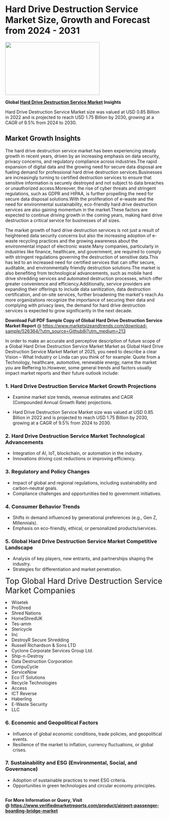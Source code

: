 <H1>Hard Drive Destruction Service Market Size, Growth and Forecast from 2024 - 2031</H1><img class="aligncenter size-medium wp-image-584254" src="https://thirdeyenews.in/wp-content/uploads/2024/09/Global-Market-Research-300x168.jpeg" alt="" width="300" height="168" /><p><strong>Global&nbsp;<a href="https://www.marketsizeandtrends.com/download-sample/526364/?utm_source=Github8j?utm_medium=213">Hard Drive Destruction Service Market</a> Insights</strong></p><p>Hard Drive Destruction Service Market size was valued at USD 0.85 Billion in 2022 and is projected to reach USD 1.75 Billion by 2030, growing at a CAGR of 9.5% from 2024 to 2030.</p><p><h2>Market Growth Insights</h2> <p>The hard drive destruction service market has been experiencing steady growth in recent years, driven by an increasing emphasis on data security, privacy concerns, and regulatory compliance across industries.The rapid expansion of digital data and the growing need for secure data disposal are fueling demand for professional hard drive destruction services.Businesses are increasingly turning to certified destruction services to ensure that sensitive information is securely destroyed and not subject to data breaches or unauthorized access.Moreover, the rise of cyber threats and stringent regulations, such as GDPR and HIPAA, is further propelling the need for secure data disposal solutions.With the proliferation of e-waste and the need for environmental sustainability, eco-friendly hard drive destruction services are also gaining momentum in the market.These factors are expected to continue driving growth in the coming years, making hard drive destruction a critical service for businesses of all sizes.</p> <p>The market growth of hard drive destruction services is not just a result of heightened data security concerns but also the increasing adoption of e-waste recycling practices and the growing awareness about the environmental impact of electronic waste.Many companies, particularly in industries like finance, healthcare, and government, are required to comply with stringent regulations governing the destruction of sensitive data.This has led to an increased need for certified services that can offer secure, auditable, and environmentally friendly destruction solutions.The market is also benefiting from technological advancements, such as mobile hard drive shredding services and automated destruction processes, which offer greater convenience and efficiency.Additionally, service providers are expanding their offerings to include data sanitization, data destruction certification, and on-site services, further broadening the market's reach.As more organizations recognize the importance of securing their data and complying with privacy laws, the demand for hard drive destruction services is expected to grow significantly in the next decade.</p> <p><span class=""><strong>Download Full PDF Sample Copy of Global Hard Drive Destruction Service Market Report</strong> @ <a href="https://www.marketsizeandtrends.com/download-sample/526364/?utm_source=Github8j?utm_medium=213" target="_blank">https://www.marketsizeandtrends.com/download-sample/526364/?utm_source=Github8j?utm_medium=213</a></span></p><p>In order to make an accurate and perceptive description of future scope of a Global&nbsp;Hard Drive Destruction Service Market Market as Global&nbsp;Hard Drive Destruction Service Market Market of 2025, you need to describe a clear Vision &ndash; What Industry or Linda can you think of for example: Quote from a Technology, healthcare, automotive, renewable energy, name the market you are Reffering to.However, some general trends and factors usually impact market reports and their future outlook include:</p><h3>1.&nbsp;<strong>Hard Drive Destruction Service Market Growth Projections</strong></h3><ul><li>Examine market size trends, revenue estimates and CAGR (Compounded Annual Growth Rate) projections.</li><li><p>Hard Drive Destruction Service Market size was valued at USD 0.85 Billion in 2022 and is projected to reach USD 1.75 Billion by 2030, growing at a CAGR of 9.5% from 2024 to 2030.</p></li></ul><h3>2.&nbsp;<strong>Hard Drive Destruction Service Market Technological Advancements</strong></h3><ul><li>Integration of AI, IoT, blockchain, or automation in the industry.</li><li>Innovations driving cost reductions or improving efficiency.</li></ul><h3>3.&nbsp;<strong>Regulatory and Policy Changes</strong></h3><ul><li>Impact of global and regional regulations, including sustainability and carbon-neutral goals.</li><li>Compliance challenges and opportunities tied to government initiatives.</li></ul><h3>4.&nbsp;<strong>Consumer Behavior Trends</strong></h3><ul><li>Shifts in demand influenced by generational preferences (e.g., Gen Z, Millennials).</li><li>Emphasis on eco-friendly, ethical, or personalized products/services.</li></ul><h3>5.&nbsp;<strong>Global Hard Drive Destruction Service Market Competitive Landscape</strong></h3><ul><li>Analysis of key players, new entrants, and partnerships shaping the industry.</li><li>Strategies for differentiation and market penetration.</li></ul><p data-pm-slice="1 1 []"><span style="color: inherit; font-family: inherit; font-size: 25px;">Top Global Hard Drive Destruction Service Market Companies</span></p><div class="" data-test-id=""><p><li>Wisetek</li><li> ProShred</li><li> Shred Nations</li><li> HomeShredUK</li><li> Tes-amm</li><li> Stericycle</li><li> Inc</li><li> DestroyR Secure Shredding</li><li> Russell Richardson & Sons LTD</li><li> Cyclone Corporate Services Group Ltd.</li><li> Ship-n-Destroy</li><li> Data Destruction Corporation</li><li> CompuCycle</li><li> ServiceNow</li><li> Eco IT Solutions</li><li> Recycle Technologies</li><li> Access</li><li> ICT Reverse</li><li> Haberling</li><li> E-Waste Security</li><li> LLC</li></p></div><h3>6.&nbsp;<strong>Economic and Geopolitical Factors</strong></h3><ul><li>Influence of global economic conditions, trade policies, and geopolitical events.</li><li>Resilience of the market to inflation, currency fluctuations, or global crises.</li></ul><h3>7.&nbsp;<strong>Sustainability and ESG (Environmental, Social, and Governance)</strong></h3><ul><li>Adoption of sustainable practices to meet ESG criteria.</li><li>Opportunities in green technologies and circular economy principles.</li></ul><h2><strong style="font-size: 14px;">For More Information or Query, Visit @&nbsp;</strong><a style="background-color: #ffffff; font-size: 14px;" href="https://www.marketsizeandtrends.com/report/hard-drive-destruction-service-market/" target="_blank">https://www.verifiedmarketreports.com/product/airport-passenger-boarding-bridge-market</a></h2>
